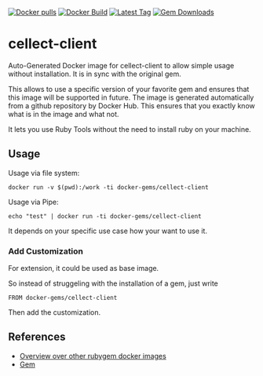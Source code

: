 [![Docker pulls](https://img.shields.io/docker/pulls/rubygem/cellect-client.svg)](https://hub.docker.com/r/rubygem/cellect-client/)
[![Docker Build](https://img.shields.io/docker/automated/rubygem/cellect-client.svg)](https://hub.docker.com/r/rubygem/cellect-client/)
[![Latest Tag](https://img.shields.io/github/tag/docker-rubygem/cellect-client.svg)](https://hub.docker.com/r/rubygem/cellect-client/)
[![Gem Downloads](https://img.shields.io/gem/dt/cellect-client.svg)](https://rubygems.org/gems/cellect-client/)
# cellect-client

Auto-Generated Docker image for cellect-client to allow simple usage without installation.
It is in sync with the original gem.

This allows to use a specific version of your favorite gem and ensures that this image will be supported in future.
The image is generated automatically from a github repository by Docker Hub.
This ensures that you exactly know what is in the image and what not.

It lets you use Ruby Tools without the need to install ruby on your machine.

## Usage

Usage via file system:

`docker run -v $(pwd):/work -ti docker-gems/cellect-client`

Usage via Pipe:

`echo "test" | docker run -ti docker-gems/cellect-client`

It depends on your specific use case how your want to use it.

### Add Customization

For extension, it could be used as base image.

So instead of struggeling with the installation of a gem, just write

`FROM docker-gems/cellect-client`

Then add the customization.

## References

 - [Overview over other rubygem docker images](https://github.com/thinkbot/docker-rubygem)
 - [Gem](https://rubygems.org/gems/cellect-client/)
